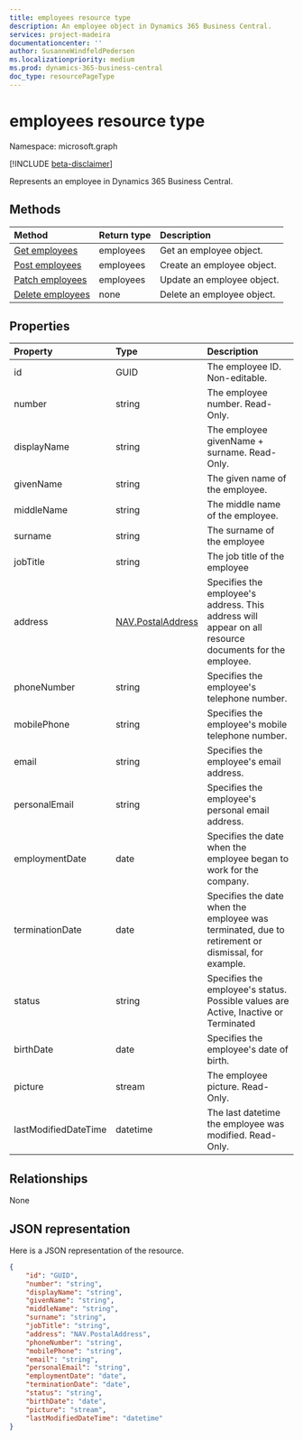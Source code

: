 ```yaml
---
title: employees resource type
description: An employee object in Dynamics 365 Business Central.
services: project-madeira
documentationcenter: ''
author: SusanneWindfeldPedersen
ms.localizationpriority: medium
ms.prod: dynamics-365-business-central
doc_type: resourcePageType
---
```


# employees resource type

Namespace: microsoft.graph

[!INCLUDE [beta-disclaimer](../../includes/beta-disclaimer.md)]

Represents an employee in Dynamics 365 Business Central.

## Methods

| Method                                                 | Return type | Description                |
| :----------------------------------------------------- | :---------- | :------------------------- |
| [Get employees](../api/dynamics-employee-get.md)       | employees   | Get an employee object.    |
| [Post employees](../api/dynamics-create-employee.md)   | employees   | Create an employee object. |
| [Patch employees](../api/dynamics-employee-update.md)  | employees   | Update an employee object. |
| [Delete employees](../api/dynamics-employee-delete.md) | none        | Delete an employee object. |

## Properties

| Property             | Type                                                       | Description                                                                                            |
| :------------------- | :--------------------------------------------------------- | :----------------------------------------------------------------------------------------------------- |
| id                   | GUID                                                       | The employee ID. Non-editable.                                                                         |
| number               | string                                                     | The employee number. Read-Only.                                                                        |
| displayName          | string                                                     | The employee givenName + surname. Read-Only.                                                           |
| givenName            | string                                                     | The given name of the employee.                                                                        |
| middleName           | string                                                     | The middle name of the employee.                                                                       |
| surname              | string                                                     | The surname of the employee                                                                            |
| jobTitle             | string                                                     | The job title of the employee                                                                          |
| address              | [NAV.PostalAddress](../resources/dynamics-complextypes.md) | Specifies the employee's address. This address will appear on all resource documents for the employee. |
| phoneNumber          | string                                                     | Specifies the employee's telephone number.                                                             |
| mobilePhone          | string                                                     | Specifies the employee's mobile telephone number.                                                      |
| email                | string                                                     | Specifies the employee's email address.                                                                |
| personalEmail        | string                                                     | Specifies the employee's personal email address.                                                       |
| employmentDate       | date                                                       | Specifies the date when the employee began to work for the company.                                    |
| terminationDate      | date                                                       | Specifies the date when the employee was terminated, due to retirement or dismissal, for example.      |
| status               | string                                                     | Specifies the employee's status. Possible values are Active, Inactive or Terminated                    |
| birthDate            | date                                                       | Specifies the employee's date of birth.                                                                |
| picture              | stream                                                     | The employee picture. Read-Only.                                                                       |
| lastModifiedDateTime | datetime                                                   | The last datetime the employee was modified. Read-Only.                                                |

## Relationships

None

## JSON representation

Here is a JSON representation of the resource.

```json
{
    "id": "GUID",
    "number": "string",
    "displayName": "string",
    "givenName": "string",
    "middleName": "string",
    "surname": "string",
    "jobTitle": "string",
    "address": "NAV.PostalAddress",
    "phoneNumber": "string",
    "mobilePhone": "string",
    "email": "string",
    "personalEmail": "string",
    "employmentDate": "date",
    "terminationDate": "date",
    "status": "string",
    "birthDate": "date",
    "picture": "stream",
    "lastModifiedDateTime": "datetime"
}

```
